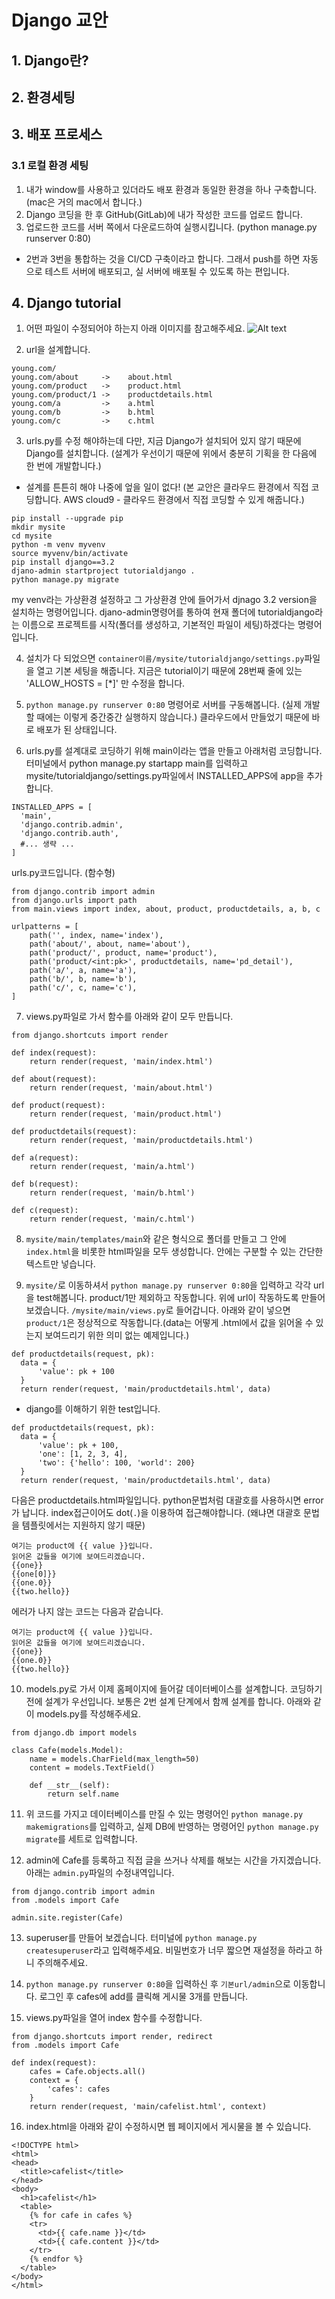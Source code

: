 # Django 교안

## 1. Django란?

## 2. 환경세팅

## 3. 배포 프로세스

### 3.1 로컬 환경 세팅

1. 내가 window를 사용하고 있더라도 배포 환경과 동일한 환경을 하나 구축합니다. (mac은 거의 mac에서 합니다.)
2. Django 코딩을 한 후 GitHub(GitLab)에 내가 작성한 코드를 업로드 합니다.
3. 업로드한 코드를 서버 쪽에서 다운로드하여 실행시킵니다. (python manage.py runserver 0:80)

- 2번과 3번을 통합하는 것을 CI/CD 구축이라고 합니다. 그래서 push를 하면 자동으로 테스트 서버에 배포되고, 실 서버에 배포될 수 있도록 하는 편입니다.

## 4. Django tutorial

1. 어떤 파일이 수정되어야 하는지 아래 이미지를 참고해주세요.
   ![Alt text](image.png)

2. url을 설계합니다.

```
young.com/
young.com/about     ->    about.html
young.com/product   ->    product.html
young.com/product/1 ->    productdetails.html
young.com/a         ->    a.html
young.com/b         ->    b.html
young.com/c         ->    c.html

```

3. urls.py를 수정 해야하는데 다만, 지금 Django가 설치되어 있지 않기 때문에 Django를 설치합니다. (설계가 우선이기 때문에 위에서 충분히 기획을 한 다음에 한 번에 개발합니다.)

- 설계를 튼튼히 해야 나중에 엎을 일이 없다!
  (본 교안은 클라우드 환경에서 직접 코딩합니다. AWS cloud9 - 클라우드 환경에서 직접 코딩할 수 있게 해줍니다.)

```
pip install --upgrade pip
mkdir mysite
cd mysite
python -m venv myvenv
source myvenv/bin/activate
pip install django==3.2
djano-admin startproject tutorialdjango .
python manage.py migrate
```

my venv라는 가상환경 설정하고 그 가상환경 안에 들어가서 djnago 3.2 version을 설치하는 명령어입니다.
djano-admin명령어를 통하여 현재 폴더에 tutorialdjango라는 이름으로 프로젝트를 시작(폴더를 생성하고, 기본적인 파일이 세팅)하겠다는 명령어입니다.

4. 설치가 다 되었으면 `container이름/mysite/tutorialdjango/settings.py`파일을 열고 기본 세팅을 해줍니다. 지금은 tutorial이기 때문에 28번째 줄에 있는 'ALLOW_HOSTS = [*]' 만 수정을 합니다.

5. `python manage.py runserver 0:80` 명령어로 서버를 구동해봅니다. (실제 개발할 때에는 이렇게 중간중간 실행하지 않습니다.)
   클라우드에서 만들었기 때문에 바로 배포가 된 상태입니다.

6. urls.py를 설계대로 코딩하기 위해 main이라는 앱을 만들고 아래처럼 코딩합니다. 터미널에서 python manage.py startapp main를 입력하고 mysite/tutorialdjango/settings.py파일에서 INSTALLED_APPS에 app을 추가합니다.

```
INSTALLED_APPS = [
  'main',
  'django.contrib.admin',
  'django.contrib.auth',
  #... 생략 ...
]
```

urls.py코드입니다. (함수형)

```
from django.contrib import admin
from django.urls import path
from main.views import index, about, product, productdetails, a, b, c

urlpatterns = [
    path('', index, name='index'),
    path('about/', about, name='about'),
    path('product/', product, name='product'),
    path('product/<int:pk>', productdetails, name='pd_detail'),
    path('a/', a, name='a'),
    path('b/', b, name='b'),
    path('c/', c, name='c'),
]
```

7. views.py파일로 가서 함수를 아래와 같이 모두 만듭니다.

```
from django.shortcuts import render

def index(request):
    return render(request, 'main/index.html')

def about(request):
    return render(request, 'main/about.html')

def product(request):
    return render(request, 'main/product.html')

def productdetails(request):
    return render(request, 'main/productdetails.html')

def a(request):
    return render(request, 'main/a.html')

def b(request):
    return render(request, 'main/b.html')

def c(request):
    return render(request, 'main/c.html')
```

8. `mysite/main/templates/main`와 같은 형식으로 폴더를 만들고 그 안에 `index.html`을 비롯한 html파일을 모두 생성합니다. 안에는 구분할 수 있는 간단한 텍스트만 넣습니다.

9. `mysite/`로 이동하셔서 `python manage.py runserver 0:80`을 입력하고 각각 url을 test해봅니다. product/1만 제외하고 작동합니다. 위에 url이 작동하도록 만들어보겠습니다.
   `/mysite/main/views.py`로 들어갑니다.
   아래와 같이 넣으면 `product/1`은 정상적으로 작동합니다.(data는 어떻게 .html에서 값을 읽어올 수 있는지 보여드리기 위한 의미 없는 예제입니다.)

```
def productdetails(request, pk):
  data = {
      'value': pk + 100
  }
  return render(request, 'main/productdetails.html', data)
```

- django를 이해하기 위한 test입니다.

```
def productdetails(request, pk):
  data = {
      'value': pk + 100,
      'one': [1, 2, 3, 4],
      'two': {'hello': 100, 'world': 200}
  }
  return render(request, 'main/productdetails.html', data)
```

다음은 productdetails.html파일입니다.
python문법처럼 대괄호를 사용하시면 error가 납니다. index접근이어도 dot(`.`)을 이용하여 접근해야합니다. (왜냐면 대괄호 문법을 템플릿에서는 지원하지 않기 때문)

```
여기는 product에 {{ value }}입니다.
읽어온 값들을 여기에 보여드리겠습니다.
{{one}}
{{one[0]}}
{{one.0}}
{{two.hello}}
```

에러가 나지 않는 코드는 다음과 같습니다.

```
여기는 product에 {{ value }}입니다.
읽어온 값들을 여기에 보여드리겠습니다.
{{one}}
{{one.0}}
{{two.hello}}
```

10. models.py로 가서 이제 홈페이지에 들어갈 데이터베이스를 설계합니다. 코딩하기 전에 설계가 우선입니다. 보통은 2번 설계 단계에서 함께 설계를 합니다.
    아래와 같이 models.py를 작성해주세요.

```
from django.db import models

class Cafe(models.Model):
    name = models.CharField(max_length=50)
    content = models.TextField()

    def __str__(self):
        return self.name
```

11. 위 코드를 가지고 데이터베이스를 만질 수 있는 명령어인 `python manage.py makemigrations`를 입력하고, 실제 DB에 반영하는 명령어인 `python manage.py migrate`를 세트로 입력합니다.

12. admin에 Cafe를 등록하고 직접 글을 쓰거나 삭제를 해보는 시간을 가지겠습니다.
    아래는 `admin.py`파일의 수정내역입니다.

```
from django.contrib import admin
from .models import Cafe

admin.site.register(Cafe)
```

13. superuser를 만들어 보겠습니다. 터미널에 `python manage.py createsuperuser`라고 입력해주세요.
    비밀번호가 너무 짧으면 재설정을 하라고 하니 주의해주세요.

14. `python manage.py runserver 0:80`을 입력하신 후 `기본url/admin`으로 이동합니다. 로그인 후 cafes에 add를 클릭해 게시물 3개를 만듭니다.

15. views.py파일을 열어 index 함수를 수정합니다.

```
from django.shortcuts import render, redirect
from .models import Cafe

def index(request):
    cafes = Cafe.objects.all()
    context = {
        'cafes': cafes
    }
    return render(request, 'main/cafelist.html', context)
```

16. index.html을 아래와 같이 수정하시면 웹 페이지에서 게시물을 볼 수 있습니다.

```
<!DOCTYPE html>
<html>
<head>
  <title>cafelist</title>
</head>
<body>
  <h1>cafelist</h1>
  <table>
    {% for cafe in cafes %}
    <tr>
      <td>{{ cafe.name }}</td>
      <td>{{ cafe.content }}</td>
    </tr>
    {% endfor %}
  </table>
</body>
</html>
```
